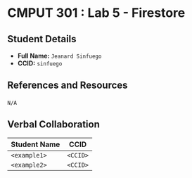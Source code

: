 # CMPUT 301 : Lab 5 - Firestore

## Student Details

- **Full Name:** `Jeanard Sinfuego`
- **CCID:** `sinfuego`

## References and Resources

`N/A` 

## Verbal Collaboration

| Student Name | CCID     |
| ------------ | -------- |
| `<example1>` | `<CCID>` |
| `<example2>` | `<CCID>` |
